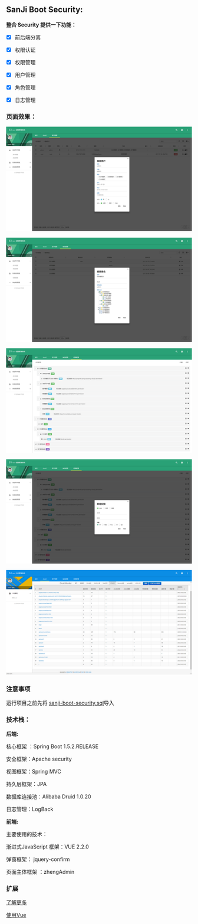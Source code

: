 ## SanJi Boot Security:

**整合 Security 提供一下功能：**

* [x] 前后端分离

* [x] 权限认证 
 
* [x] 权限管理
 
* [x] 用户管理 

* [x] 角色管理 

* [x] 日志管理

### 页面效果：

![用户管理](../resources/sanji-boot-security-user.png)

![角色管理](../resources/sanji-boot-security-role.png)

![权限管理](../resources/sanji-boot-security-sec.png)

![权限编辑](../resources/sanji-boot-security-sec-add.png)

![日志管理](../resources/sanji-boot-security-log.png)

### 注意事项

运行项目之前先将 [sanji-boot-security.sql](sanji-boot-security.sql)导入


### 技术栈：

**后端:**

核心框架 ：Spring Boot 1.5.2.RELEASE

安全框架：Apache security

视图框架：Spring MVC

持久层框架：JPA

数据库连接池：Alibaba Druid 1.0.20

日志管理：LogBack

**前端:**

主要使用的技术：

渐进式JavaScript 框架：VUE 2.2.0

弹窗框架： jquery-confirm

页面主体框架 ：zhengAdmin

### 扩展

[了解更多](https://github.com/shuzheng/zhengAdmin/blob/master/README.md)

[使用Vue](https://cn.vuejs.org/v2/guide/)

